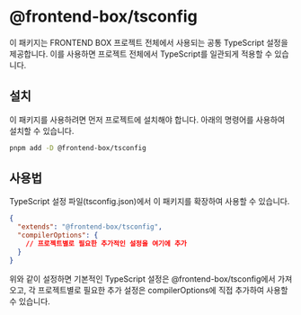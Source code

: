 # @frontend-box/tsconfig

이 패키지는 FRONTEND BOX 프로젝트 전체에서 사용되는 공통 TypeScript 설정을 제공합니다. 이를 사용하면 프로젝트 전체에서 TypeScript를 일관되게 적용할 수 있습니다.

## 설치

이 패키지를 사용하려면 먼저 프로젝트에 설치해야 합니다. 아래의 명령어를 사용하여 설치할 수 있습니다.

```bash
pnpm add -D @frontend-box/tsconfig
```

## 사용법

TypeScript 설정 파일(tsconfig.json)에서 이 패키지를 확장하여 사용할 수 있습니다.

```json
{
  "extends": "@frontend-box/tsconfig",
  "compilerOptions": {
    // 프로젝트별로 필요한 추가적인 설정을 여기에 추가
  }
}
```

위와 같이 설정하면 기본적인 TypeScript 설정은 @frontend-box/tsconfig에서 가져오고, 각 프로젝트별로 필요한 추가 설정은 compilerOptions에 직접 추가하여 사용할 수 있습니다.
